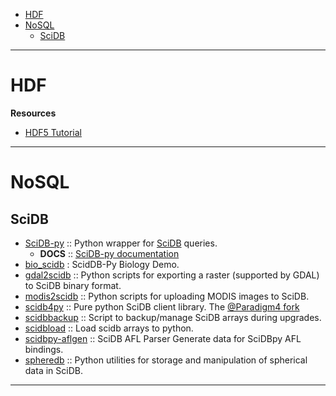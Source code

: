 - [HDF](#hdf)
- [NoSQL](#nosql)
   * [SciDB](#scidb)

----

# HDF
**Resources**
- [HDF5 Tutorial](https://github.com/scopatz/hdf5-is-for-lovers)

----

# NoSQL
## SciDB

- [SciDB-py](https://github.com/Paradigm4/SciDB-py) :: Python wrapper for [SciDB](http://scidb.org) queries.
   * __DOCS__ :: [SciDB-py documentation](http://scidb-py.readthedocs.org/)
- [bio_scidb](https://github.com/ChrisBeaumont/bio_scidb) : ScidDB-Py Biology Demo.
- [gdal2scidb](https://github.com/albhasan/gdal2scidb) :: Python scripts for exporting a raster (supported by GDAL) to SciDB binary format.
- [modis2scidb](https://github.com/albhasan/modis2scidb) ::  Python scripts for uploading MODIS images to SciDB.
- [scidb4py](https://github.com/artyom-smirnov/scidb4py) :: Pure python SciDB client library. The [@Paradigm4 fork](https://github.com/Paradigm4/scidb4py)
- [scidbbackup](https://github.com/nicksteiner/scidbbackup) :: Script to backup/manage SciDB arrays during upgrades.
- [scidbload](https://github.com/nicksteiner/scidbload) :: Load scidb arrays to python.
- [scidbpy-aflgen](https://github.com/ChrisBeaumont/scidbpy-aflgen) :: SciDB AFL Parser Generate data for SciDBpy AFL bindings.
- [spheredb](https://github.com/jakevdp/spheredb) :: Python utilities for storage and manipulation of spherical data in SciDB.

----



